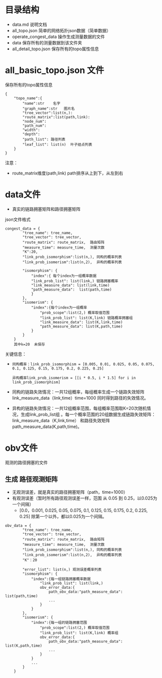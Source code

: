 
# 目录结构
+ data.md 说明文档
+ all_topo.json 简单的网络拓扑json数据（简单数据）
+ operate_congest_data 操作生成测量数据的文件
+ data 保存所有的测量数据到该文件夹
+ all_detail_topo.json  保存所有的topo属性信息

# all_basic_topo.json 文件

保存所有的topo属性信息

```
{
	"topo_name":{
		"name":str    名字
		"graph_name":str   图片名
		"tree_vector":list(n,):
		"route_matrix":list(path,link):
		"node_num":
		"path_num":
		"width":
		"depth":
		"path_list": 路径列表   
		"leaf_list": list(n)  叶子结点列表
	}
}
```

注意：

+ route_matrix维度(path,link) path排序从上到下，从左到右

# data文件

+ 真实的链路拥塞矩阵和路径拥塞矩阵

json文件格式

```
congest_data = {
        "tree_name": tree_name,
        "tree_vector": tree_vector,
        "route_matrix": route_matrix,  路由矩阵
        "measure_time": measure_time,  测量次数
        "K":20,
        "link_prob_isomorphism":list(n,), 同构的概率列表
        "link_prob_isomerism":list(n,2),  异构的概率列表
        
        "isomorphism": {
        	"index":{ 每个index为一组概率数据
        	"link_prob_list": list(link,) 链路拥塞概率
        	"link_measure_data": list(link,time)
        	"path_measure_data":  list(path,time)
        	}
        },
        "isomerism": {
        	"index":{每个index为一组概率
        		"prob_scope":list(2,) 概率取值范围
        		"link_prob_list": list(K,link) 链路概率拥塞组
        		"link_measure_data": list(K,link,time)
        		"path_measure_data": list(K,path,time)
        	}
        }
    }
  	其中k=20  未保存
```

关键信息：

+ ```
  同构概率：link_prob_isomorphism = [0.005, 0.01, 0.025, 0.05, 0.075, 0.1, 0.125, 0.15, 0.175, 0.2, 0.225, 0.25]
  
  异构概率link_prob_isomerism = [[i * 0.5, i * 1.5] for i in link_prob_isomorphism]
  ```

+ 同构的链路失效情况：一共12组概率，每组概率生成一个链路失效矩阵link_measure_data（link,time）time=1000  同时得到路径的失效情况。
+ 异构的链路失效情况：一共12组概率范围，每组概率范围取K=20次随机情况，生成link_prob_list组 。每一个概率范围的20组数据生成链路失效矩阵：link_measure_data（K,link,time） 和路径失效矩阵path_measure_data(K,path,time)。

# obv文件

观测的路径拥塞的文件

## 生成 路径观测矩阵

- 无观测误差，就是真实的路径拥塞矩阵（path，time=1000）
- 有观测误差（暂时所有路径观测误差一样，范围 从 0.05 到 0.25，以0.025为一个间隔）
  + [0.0，0.001, 0.025, 0.05, 0.075, 0.1, 0.125, 0.15, 0.175, 0.2, 0.225, 0.25]  除第一个以外，都以0.025为一个间隔。

```
obv_data = {
        "tree_name": tree_name,
        "tree_vector": tree_vector,
        "route_matrix": route_matrix,  路由矩阵
        "measure_time": measure_time,  测量次数
        "link_prob_isomorphism":list(n,), 同构的概率列表
        "link_prob_isomerism":list(n,2),  异构的概率列表
        "K"：20
        
        "error_list": list(n,) 观测误差概率列表
        "isomorphism": {
        	"index":{每一组链路拥塞概率数据
                "link_prob_list": list(link,)
                obv_error_data:{
                	path_obv_data:"path_measure_data":  list(path,time)
                	...
                }     
        	}
        },
        "isomerism": {
        	"index":{每一组的链路拥塞范围
        		"prob_scope":list(2,) 概率取值范围
        		"link_prob_list": list(K,link) 概率组
				obv_error_data:{
					path_obv_data:"path_measure_data": list(K,path,time)
					...
				}
        	}
        	...
        }
    }
```

